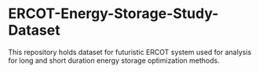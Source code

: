 # ERCOT-Energy-Storage-Study-Dataset
This repository holds dataset for futuristic ERCOT system used for analysis for long and short duration energy storage optimization methods.

